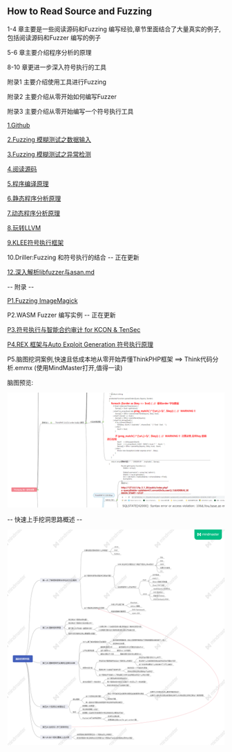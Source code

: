 
## How to Read Source and Fuzzing

  1-4 章主要是一些阅读源码和Fuzzing 编写经验,章节里面结合了大量真实的例子,包括阅读源码和Fuzzer 编写的例子

  5-6 章主要介绍程序分析的原理

  8-10 章更进一步深入符号执行的工具

  附录1 主要介绍使用工具进行Fuzzing

  附录2 主要介绍从零开始如何编写Fuzzer

  附录3 主要介绍从零开始编写一个符号执行工具

  [1.Github](1.Github.md)

  [2.Fuzzing 模糊测试之数据输入](2.Fuzzing%20%E6%A8%A1%E7%B3%8A%E6%B5%8B%E8%AF%95%E4%B9%8B%E6%95%B0%E6%8D%AE%E8%BE%93%E5%85%A5.md)

  [3.Fuzzing 模糊测试之异常检测](3.Fuzzing%20%E6%A8%A1%E7%B3%8A%E6%B5%8B%E8%AF%95%E4%B9%8B%E5%BC%82%E5%B8%B8%E6%A3%80%E6%B5%8B.md)

  [4.阅读源码](4.%E9%98%85%E8%AF%BB%E6%BA%90%E7%A0%81.md)

  [5.程序编译原理](5.%E7%A8%8B%E5%BA%8F%E7%BC%96%E8%AF%91%E5%8E%9F%E7%90%86.md)

  [6.静态程序分析原理](6.%E9%9D%99%E6%80%81%E7%A8%8B%E5%BA%8F%E5%88%86%E6%9E%90%E5%8E%9F%E7%90%86.md)

  [7.动态程序分析原理](7.%E5%8A%A8%E6%80%81%E7%A8%8B%E5%BA%8F%E5%88%86%E6%9E%90%E5%8E%9F%E7%90%86.md)

  [8.玩转LLVM](8.%E7%8E%A9%E8%BD%ACLLVM.md)

  [9.KLEE符号执行框架](9.KLEE%E7%AC%A6%E5%8F%B7%E6%89%A7%E8%A1%8C%E6%A1%86%E6%9E%B6.md)

  10.Driller:Fuzzing 和符号执行的结合  --  正在更新

  [12.深入解析libfuzzer与asan.md](12.%E6%B7%B1%E5%85%A5%E8%A7%A3%E6%9E%90libfuzzer%E4%B8%8Easan.md)

  -- 附录 --

  [P1.Fuzzing ImageMagick](https://github.com/lcatro/Fuzzing-ImageMagick/blob/master/%E5%A6%82%E4%BD%95%E4%BD%BF%E7%94%A8Fuzzing%E6%8C%96%E6%8E%98ImageMagick%E7%9A%84%E6%BC%8F%E6%B4%9E.md)

  P2.WASM Fuzzer 编写实例  --  正在更新

  [P3.符号执行与智能合约审计 for KCON & TenSec](P3%20Ethereum%20智能合约自动化审计议题投稿.pptx)

  [P4.REX 框架与Auto Exploit Generation 符号执行原理](P4%20REX%20框架与Auto%20Exploit%20Generation%20符号执行原理.md)

  P5.脑图挖洞案例,快速且低成本地从零开始弄懂ThinkPHP框架    ==>  Think代码分析.emmx (使用MindMaster打开,值得一读)

  脑图预览:

![](./picp5/P5.Pic1.png)



  -- 快速上手挖洞思路概述 --

![](./漏洞挖掘思路.png)



